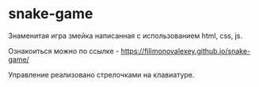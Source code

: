 # snake-game
Знаменитая игра змейка написанная с использованием html, css, js.

Ознакоиться можно по ссылке - https://filimonovalexey.github.io/snake-game/

Управление реализовано стрелочками на клавиатуре.